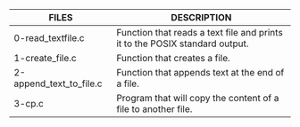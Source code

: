 | FILES  | DESCRIPTION |
| ------------- | ------------- |
| 0-read_textfile.c  | Function that reads a text file and prints it to the POSIX standard output.  |
| 1-create_file.c  | Function that creates a file.  |
| 2-append_text_to_file.c  | Function that appends text at the end of a file.  |
| 3-cp.c | Program that will copy the content of a file to another file.  |